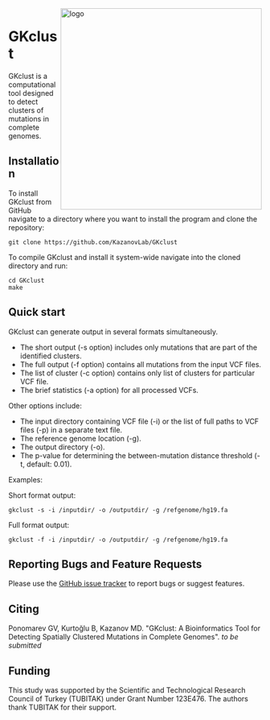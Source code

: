 <img src="docs/genaclust_logo.jpg" alt="logo" title="GKclust logo" height="400" align="right" />

# GKclust

GKclust is a computational tool designed to detect clusters of mutations in complete genomes. 

## Installation

To install GKclust from GitHub navigate to a directory where you want to install the program and clone the repository:
```
git clone https://github.com/KazanovLab/GKclust
```

To compile GKclust and install it system-wide navigate into the cloned directory and run:
```
cd GKclust
make
```

## Quick start

GKclust can generate output in several formats simultaneously.
* The short output (-s option) includes only mutations that are part of the identified clusters.
* The full output (-f option) contains all mutations from the input VCF files.
* The list of cluster (-c option) contains only list of clusters for particular VCF file.
* The brief statistics (-a option) for all processed VCFs.

Other options include:
* The input directory containing VCF file (-i) or the list of full paths to VCF files (-p) in a separate text file.
* The reference genome location (-g).
* The output directory (-o).
* The p-value for determining the between-mutation distance threshold (-t, default: 0.01).

Examples:

Short format output:
```
gkclust -s -i /inputdir/ -o /outputdir/ -g /refgenome/hg19.fa
```

Full format output:
```
gkclust -f -i /inputdir/ -o /outputdir/ -g /refgenome/hg19.fa
```


## Reporting Bugs and Feature Requests
Please use the [GitHub issue tracker](https://github.com/KazanovLab/GENAKITclust/issues) to report bugs or suggest features.

## Citing
Ponomarev GV, Kurtoğlu B, Kazanov MD. "GKclust: A Bioinformatics Tool for Detecting Spatially Clustered Mutations in Complete Genomes". *to be submitted*

## Funding
This study was supported by the Scientific and Technological Research Council of Turkey (TUBITAK) under Grant Number 123E476. The authors thank TUBITAK for their support. 

